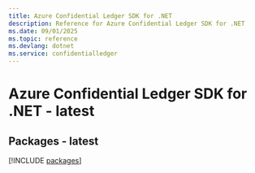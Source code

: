```yaml
---
title: Azure Confidential Ledger SDK for .NET
description: Reference for Azure Confidential Ledger SDK for .NET
ms.date: 09/01/2025
ms.topic: reference
ms.devlang: dotnet
ms.service: confidentialledger
---
```

# Azure Confidential Ledger SDK for .NET - latest
## Packages - latest
[!INCLUDE [packages](confidential-ledger-index.md)]